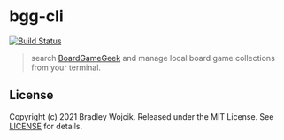 # bgg-cli

[![Build Status](https://api.travis-ci.com/boldandbrad/bgg-cli.svg?branch=main)](https://travis-ci.com/github/boldandbrad/bgg-cli)
<!-- [![codecov](https://codecov.io/gh/boldandbrad/bgg-cli/branch/main/graph/badge.svg)](https://codecov.io/gh/boldandbrad/bgg-cli) -->
<!-- [![Docs](https://img.shields.io/website?down_message=down&label=docs&up_message=online&url=https%3A%2F%2Fboldandbrad.github.io%2Fbgg-cli%2F)](https://boldandbrad.github.io/bgg-cli/) -->
<!-- [![PyPI](https://img.shields.io/pypi/v/bgg-cli)](https://pypi.org/project/bgg-cli/) -->
<!-- ![PyPI - Downloads](https://img.shields.io/pypi/dm/bgg-cli) -->

> search [BoardGameGeek](https://boardgamegeek.com) and manage local board game collections from your terminal.

<!-- ## Install

```zsh
brew tap boldandbrad/homebrew-tap
brew install bgg-cli
```

or

```zsh
pipx install bgg-cli
```

or

```zsh
pip install bgg-cli
``` -->

<!-- > For more details, read the **bgg-cli** [install guide](https://boldandbrad.github.io/bgg-cli/#/install).

## Usage

```zsh
bgg
```

> For more usage details, read the **bgg-cli** [usage guide](https://boldandbrad.github.io/bgg-cli/#/usage). -->

<!-- ```zsh
bgg update | <collection> # update all collections data or a specific one
bgg search <query> # search bgg for a game or expansion
bgg hot # get current bgg hotness list of games/expansion
bgg open <bgg_id> # open a boardgame or expansion on boardgamegeek.com
bgg get <bgg_id> # view details of a boardgame
bgg collections # list all collections

bgg new <collection> # create a new collection
bgg delete <collection> # delete a collection
bgg add <collection> <bgg_id> # add a boardgame or expansion to a collection
bgg drop <collection> <bgg_id> # remove a boardgame or expansion from a collection
bgg move <collection> <collection> <bgg_id> # move a boardgame or expansion from one collection to another
bgg list <collection> # list all games and expansions in a collection
bgg find <collection> # search for a game or expansion in a collection
bgg export <collection> # export a collection to csv or another format
bgg config # manage bgg-cli configs
``` -->

## License

Copyright (c) 2021 Bradley Wojcik. Released under the MIT License. See
[LICENSE](LICENSE) for details.

